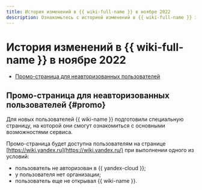 ```yaml
---
title: История изменений в {{ wiki-full-name }} в ноябре 2022
description: Ознакомьтесь с историей изменений в {{ wiki-full-name }} за ноябрь 2022.
---
```


# История изменений в {{ wiki-full-name }} в ноябре 2022

* [Промо-страница для неавторизованных пользователей](#promo)


## Промо-страница для неавторизованных пользователей {#promo}

Для новых пользователей {{ wiki-name }} подготовили специальную страницу, на которой они смогут ознакомиться с основными возможностями сервиса.

Промо-страница будет доступна пользователям на странице [https://wiki.yandex.ru](https://wiki.yandex.ru/) при выполнении одного из условий:
* пользователь не авторизован в {{ yandex-cloud }};
* у пользователя нет организации;
* пользователь еще не открывал {{ wiki-name }}.